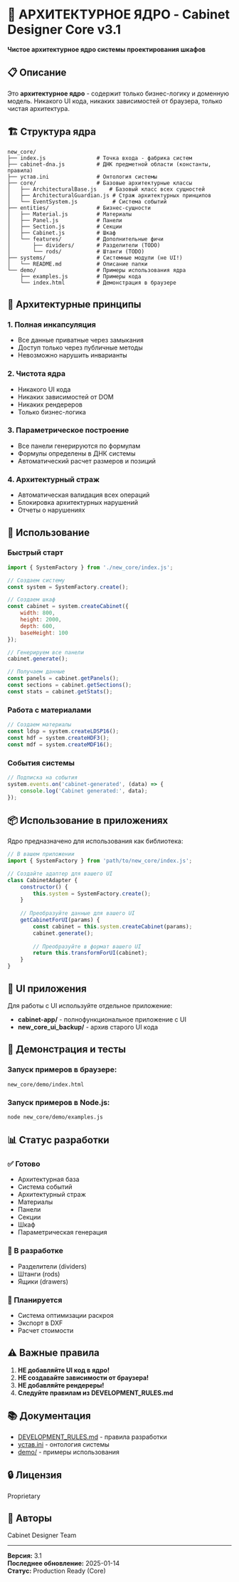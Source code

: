 # 🧬 АРХИТЕКТУРНОЕ ЯДРО - Cabinet Designer Core v3.1

**Чистое архитектурное ядро системы проектирования шкафов**

## 📋 Описание

Это **архитектурное ядро** - содержит только бизнес-логику и доменную модель. Никакого UI кода, никаких зависимостей от браузера, только чистая архитектура.

## 🏗️ Структура ядра

```
new_core/
├── index.js                # Точка входа - фабрика систем
├── cabinet-dna.js          # ДНК предметной области (константы, правила)
├── устав.ini               # Онтология системы
├── core/                   # Базовые архитектурные классы
│   ├── ArchitecturalBase.js    # Базовый класс всех сущностей
│   ├── ArchitecturalGuardian.js # Страж архитектурных принципов
│   └── EventSystem.js           # Система событий
├── entities/               # Бизнес-сущности
│   ├── Material.js         # Материалы
│   ├── Panel.js            # Панели
│   ├── Section.js          # Секции
│   ├── Cabinet.js          # Шкаф
│   └── features/           # Дополнительные фичи
│       ├── dividers/       # Разделители (TODO)
│       └── rods/           # Штанги (TODO)
├── systems/                # Системные модули (не UI!)
│   └── README.md           # Описание папки
└── demo/                   # Примеры использования ядра
    ├── examples.js         # Примеры кода
    └── index.html          # Демонстрация в браузере
```

## 🎯 Архитектурные принципы

### 1. **Полная инкапсуляция**
- Все данные приватные через замыкания
- Доступ только через публичные методы
- Невозможно нарушить инварианты

### 2. **Чистота ядра**
- Никакого UI кода
- Никаких зависимостей от DOM
- Никаких рендереров
- Только бизнес-логика

### 3. **Параметрическое построение**
- Все панели генерируются по формулам
- Формулы определены в ДНК системы
- Автоматический расчет размеров и позиций

### 4. **Архитектурный страж**
- Автоматическая валидация всех операций
- Блокировка архитектурных нарушений
- Отчеты о нарушениях

## 🚀 Использование

### Быстрый старт

```javascript
import { SystemFactory } from './new_core/index.js';

// Создаем систему
const system = SystemFactory.create();

// Создаем шкаф
const cabinet = system.createCabinet({
    width: 800,
    height: 2000,
    depth: 600,
    baseHeight: 100
});

// Генерируем все панели
cabinet.generate();

// Получаем данные
const panels = cabinet.getPanels();
const sections = cabinet.getSections();
const stats = cabinet.getStats();
```

### Работа с материалами

```javascript
// Создаем материалы
const ldsp = system.createLDSP16();
const hdf = system.createHDF3();
const mdf = system.createMDF16();
```

### События системы

```javascript
// Подписка на события
system.events.on('cabinet-generated', (data) => {
    console.log('Cabinet generated:', data);
});
```

## 📦 Использование в приложениях

Ядро предназначено для использования как библиотека:

```javascript
// В вашем приложении
import { SystemFactory } from 'path/to/new_core/index.js';

// Создайте адаптер для вашего UI
class CabinetAdapter {
    constructor() {
        this.system = SystemFactory.create();
    }
    
    // Преобразуйте данные для вашего UI
    getCabinetForUI(params) {
        const cabinet = this.system.createCabinet(params);
        cabinet.generate();
        
        // Преобразуйте в формат вашего UI
        return this.transformForUI(cabinet);
    }
}
```

## 🎨 UI приложения

Для работы с UI используйте отдельное приложение:

- **cabinet-app/** - полнофункциональное приложение с UI
- **new_core_ui_backup/** - архив старого UI кода

## 🧪 Демонстрация и тесты

### Запуск примеров в браузере:
```
new_core/demo/index.html
```

### Запуск примеров в Node.js:
```bash
node new_core/demo/examples.js
```

## 📊 Статус разработки

### ✅ Готово
- Архитектурная база
- Система событий
- Архитектурный страж
- Материалы
- Панели
- Секции
- Шкаф
- Параметрическая генерация

### 🔄 В разработке
- Разделители (dividers)
- Штанги (rods)
- Ящики (drawers)

### 📅 Планируется
- Система оптимизации раскроя
- Экспорт в DXF
- Расчет стоимости

## ⚠️ Важные правила

1. **НЕ добавляйте UI код в ядро!**
2. **НЕ создавайте зависимости от браузера!**
3. **НЕ добавляйте рендереры!**
4. **Следуйте правилам из DEVELOPMENT_RULES.md**

## 📚 Документация

- [DEVELOPMENT_RULES.md](./DEVELOPMENT_RULES.md) - правила разработки
- [устав.ini](./устав.ini) - онтология системы
- [demo/](./demo/) - примеры использования

## 🔒 Лицензия

Proprietary

## 👥 Авторы

Cabinet Designer Team

---

**Версия:** 3.1  
**Последнее обновление:** 2025-01-14  
**Статус:** Production Ready (Core)